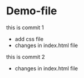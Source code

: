 # Demo-file
this is commit 1
- add css file 
- changes in index.html file


this is commit 2
- changes in index.html file